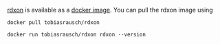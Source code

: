 [rdxon](https://github.com/tobiasrausch/rdxon) is available as a [docker image](https://hub.docker.com/r/tobiasrausch/rdxon/). You can pull the rdxon image using

`docker pull tobiasrausch/rdxon`

`docker run tobiasrausch/rdxon rdxon --version`
